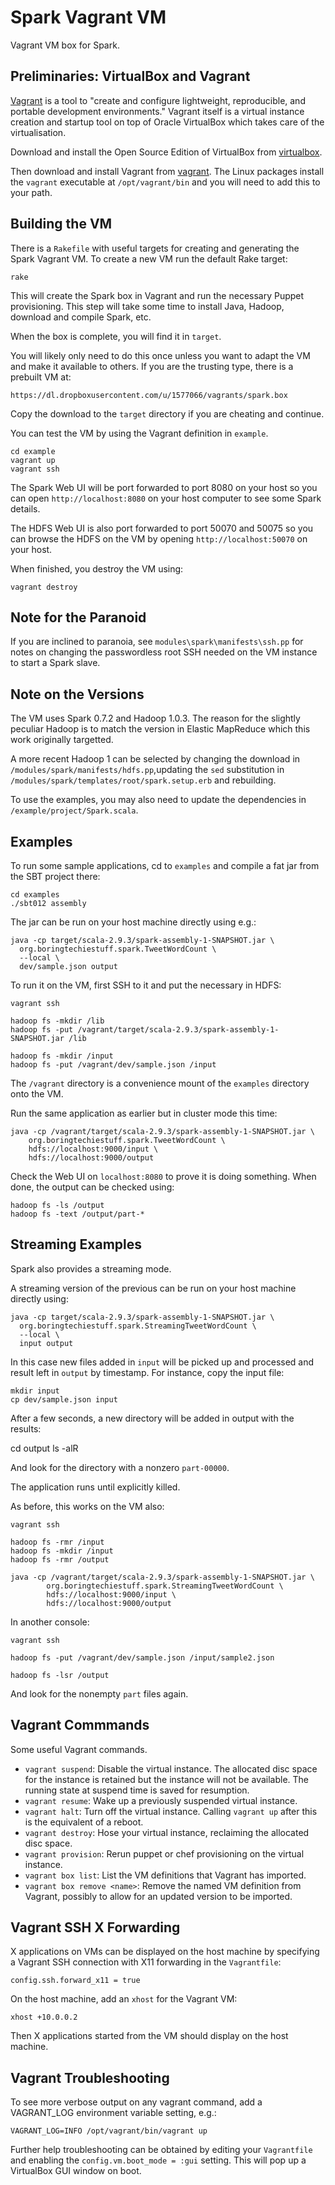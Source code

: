 Spark Vagrant VM
================

Vagrant VM box for Spark.


Preliminaries: VirtualBox and Vagrant
-------------------------------------
[Vagrant][vagrant] is a tool to "create and configure lightweight, reproducible,
and portable development environments." Vagrant itself is a virtual instance
creation and startup tool on top of Oracle VirtualBox which takes care of the
virtualisation.

Download and install the Open Source Edition of VirtualBox from [virtualbox].

Then download and install Vagrant from [vagrant]. The Linux packages install
the `vagrant` executable at `/opt/vagrant/bin` and you will need to add this to
your path.


Building the VM
---------------
There is a `Rakefile` with useful targets for creating and generating the Spark
Vagrant VM. To create a new VM run the default Rake target:

    rake

This will create the Spark box in Vagrant and run the necessary Puppet
provisioning. This step will take some time to install Java, Hadoop, download
and compile Spark, etc.

When the box is complete, you will find it in `target`.

You will likely only need to do this once unless you want to adapt the VM and
make it available to others. If you are the trusting type, there is a prebuilt
VM at:

    https://dl.dropboxusercontent.com/u/1577066/vagrants/spark.box

Copy the download to the `target` directory if you are cheating and continue.

You can test the VM by using the Vagrant definition in `example`.

    cd example
    vagrant up
    vagrant ssh

The Spark Web UI will be port forwarded to port 8080 on your host so you can
open `http://localhost:8080` on your host computer to see some Spark details.

The HDFS Web UI is also port forwarded to port 50070 and 50075 so you can browse
the HDFS on the VM by opening `http://localhost:50070` on your host.

When finished, you destroy the VM using:

    vagrant destroy


Note for the Paranoid
---------------------
If you are inclined to paranoia, see `modules\spark\manifests\ssh.pp` for notes
on changing the passwordless root SSH needed on the VM instance to start a
Spark slave.


Note on the Versions
--------------------
The VM uses Spark 0.7.2 and Hadoop 1.0.3. The reason for the slightly peculiar
Hadoop is to match the version in Elastic MapReduce which this work originally
targetted.

A more recent Hadoop 1 can be selected by changing the download in
`/modules/spark/manifests/hdfs.pp`,updating the `sed`
substitution in `/modules/spark/templates/root/spark.setup.erb` and rebuilding.

To use the examples, you may also need to update the dependencies in
`/example/project/Spark.scala`.


Examples
--------
To run some sample applications, cd to `examples` and compile a fat jar from
the SBT project there:

    cd examples
    ./sbt012 assembly

The jar can be run on your host machine directly using e.g.:

    java -cp target/scala-2.9.3/spark-assembly-1-SNAPSHOT.jar \
      org.boringtechiestuff.spark.TweetWordCount \
      --local \
      dev/sample.json output

To run it on the VM, first SSH to it and put the necessary in HDFS:

    vagrant ssh

    hadoop fs -mkdir /lib
    hadoop fs -put /vagrant/target/scala-2.9.3/spark-assembly-1-SNAPSHOT.jar /lib

    hadoop fs -mkdir /input
    hadoop fs -put /vagrant/dev/sample.json /input

The `/vagrant` directory is a convenience mount of the `examples` directory onto
the VM.

Run the same application as earlier but in cluster mode this time:

    java -cp /vagrant/target/scala-2.9.3/spark-assembly-1-SNAPSHOT.jar \
        org.boringtechiestuff.spark.TweetWordCount \
        hdfs://localhost:9000/input \
        hdfs://localhost:9000/output

Check the Web UI on `localhost:8080` to prove it is doing something. When done,
the output can be checked using:

    hadoop fs -ls /output
    hadoop fs -text /output/part-*


Streaming Examples
------------------
Spark also provides a streaming mode.

A streaming version of the previous can be run on your host machine directly
using:

    java -cp target/scala-2.9.3/spark-assembly-1-SNAPSHOT.jar \
      org.boringtechiestuff.spark.StreamingTweetWordCount \
      --local \
      input output

In this case new files added in `input` will be picked up and processed and
result left in `output` by timestamp. For instance, copy the input file:

    mkdir input
    cp dev/sample.json input

After a few seconds, a new directory will be added in output with the results:

   cd output
   ls -alR

And look for the directory with a nonzero `part-00000`.

The application runs until explicitly killed.

As before, this works on the VM also:

    vagrant ssh

    hadoop fs -rmr /input
    hadoop fs -mkdir /input
    hadoop fs -rmr /output

    java -cp /vagrant/target/scala-2.9.3/spark-assembly-1-SNAPSHOT.jar \
            org.boringtechiestuff.spark.StreamingTweetWordCount \
            hdfs://localhost:9000/input \
            hdfs://localhost:9000/output

In another console:

    vagrant ssh

    hadoop fs -put /vagrant/dev/sample.json /input/sample2.json

    hadoop fs -lsr /output

And look for the nonempty `part` files again.


Vagrant Commmands
-----------------
Some useful Vagrant commands.

* `vagrant suspend`: Disable the virtual instance. The allocated disc space
  for the instance is retained but the instance will not be available. The
  running state at suspend time is saved for resumption.
* `vagrant resume`: Wake up a previously suspended virtual instance.
* `vagrant halt`: Turn off the virtual instance. Calling `vagrant up` after
  this is the equivalent of a reboot.
* `vagrant destroy`: Hose your virtual instance, reclaiming the allocated disc
  space.
* `vagrant provision`: Rerun puppet or chef provisioning on the virtual
  instance.
* `vagrant box list`: List the VM definitions that Vagrant has imported.
* `vagrant box remove <name>`: Remove the named VM definition from Vagrant,
  possibly to allow for an updated version to be imported.


Vagrant SSH X Forwarding
------------------------
X applications on VMs can be displayed on the host machine by specifying a
Vagrant SSH connection with X11 forwarding in the `Vagrantfile`:

    config.ssh.forward_x11 = true

On the host machine, add an `xhost` for the Vagrant VM:

    xhost +10.0.0.2

Then X applications started from the VM should display on the host machine.


Vagrant Troubleshooting
-----------------------
To see more verbose output on any vagrant command, add a VAGRANT_LOG environment
variable setting, e.g.:

    VAGRANT_LOG=INFO /opt/vagrant/bin/vagrant up

Further help troubleshooting can be obtained by editing your `Vagrantfile` and
enabling the `config.vm.boot_mode = :gui` setting. This will pop up a VirtualBox
GUI window on boot.


[virtualbox]: https://www.virtualbox.org/wiki/Downloads
[vagrant]: http://vagrantup.com
